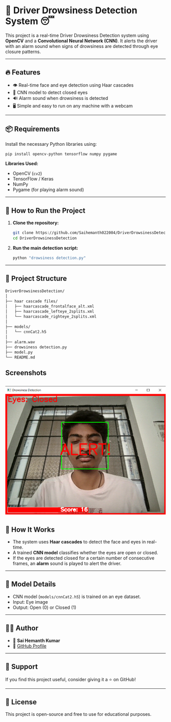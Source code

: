 # 🚗 Driver Drowsiness Detection System 😴

This project is a real-time Driver Drowsiness Detection system using **OpenCV** and a **Convolutional Neural Network (CNN)**. It alerts the driver with an alarm sound when signs of drowsiness are detected through eye closure patterns.

---

## 🔥 Features
- 👁️ Real-time face and eye detection using Haar cascades
- 🤖 CNN model to detect closed eyes
- 🔊 Alarm sound when drowsiness is detected
- 🖥️ Simple and easy to run on any machine with a webcam

---

## 📦 Requirements

Install the necessary Python libraries using:

```bash
pip install opencv-python tensorflow numpy pygame
```

**Libraries Used:**
- OpenCV (`cv2`)
- TensorFlow / Keras
- NumPy
- Pygame (for playing alarm sound)

---

## 🚀 How to Run the Project

1. **Clone the repository:**
   ```bash
   git clone https://github.com/Saihemanth022004/DriverDrowsinessDetection.git
   cd DriverDrowsinessDetection
   ```

2. **Run the main detection script:**
   ```bash
   python "drowsiness detection.py"
   ```

---

## 📂 Project Structure

```
DriverDrowsinessDetection/
│
├── haar cascade files/
│   ├── haarcascade_frontalface_alt.xml
│   ├── haarcascade_lefteye_2splits.xml
│   └── haarcascade_righteye_2splits.xml
│
├── models/
│   └── cnnCat2.h5
│
├── alarm.wav
├── drowsiness detection.py
├── model.py
└── README.md
```
## Screenshots

![drowsy driver](screenshot.png)
---

## 🎯 How It Works

- The system uses **Haar cascades** to detect the face and eyes in real-time.
- A trained **CNN model** classifies whether the eyes are open or closed.
- If the eyes are detected closed for a certain number of consecutive frames, an **alarm** sound is played to alert the driver.

---

## 🧠 Model Details
- CNN model (`models/cnnCat2.h5`) is trained on an eye dataset.
- Input: Eye image
- Output: Open (0) or Closed (1)

---

## 🙋‍♂️ Author

- 👤 **Sai Hemanth Kumar**
- 🔗 [GitHub Profile](https://github.com/Saihemanth022004)

---

## 🌟 Support

If you find this project useful, consider giving it a ⭐ on GitHub!

---

## 📜 License

This project is open-source and free to use for educational purposes.
